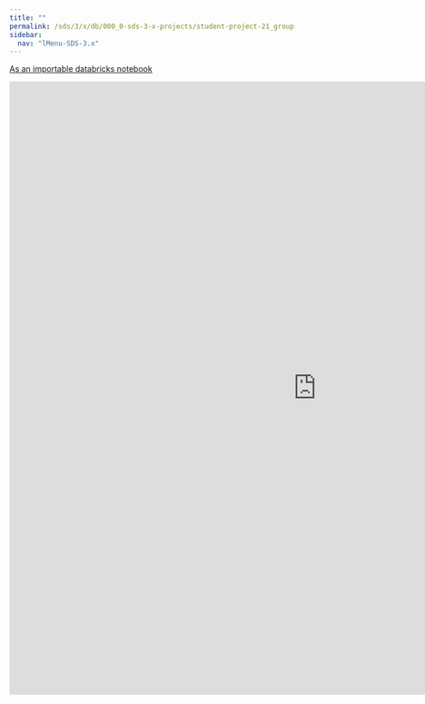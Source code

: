 ```yaml
---
title: ""
permalink: /sds/3/x/db/000_0-sds-3-x-projects/student-project-21_group-GraphSpectralAnalysis/02_generate_graphs/
sidebar:
  nav: "lMenu-SDS-3.x"
---
```


[As an importable databricks notebook](https://lamastex.github.io/scalable-data-science/sds/3/x/db/000_0-sds-3-x-projects/student-project-21_group-GraphSpectralAnalysis/02_generate_graphs.html)

<iframe src="https://lamastex.github.io/scalable-data-science/sds/3/x/db/000_0-sds-3-x-projects/student-project-21_group-GraphSpectralAnalysis/02_generate_graphs.html" width="1080" height="1080" frameborder="0"></iframe>
